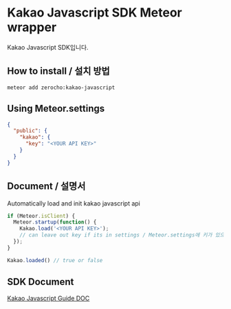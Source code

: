 # Kakao Javascript SDK Meteor wrapper
Kakao Javascript SDK입니다.
## How to install / 설치 방법
```
meteor add zerocho:kakao-javascript
```
## Using Meteor.settings
```json
{
  "public": {
    "kakao": {
      "key": "<YOUR API KEY>"
    }
  }
}
```
## Document / 설명서
Automatically load and init kakao javascript api
```js
if (Meteor.isClient) {
  Meteor.startup(function() {
    Kakao.load('<YOUR API KEY>');
    // can leave out key if its in settings / Meteor.settings에 키가 있으면 키를 넣을 필요가 없습니다.
  });
}
```

```js
Kakao.loaded() // true or false
```
## SDK Document
[Kakao Javascript Guide DOC](https://developers.kakao.com/docs/js)